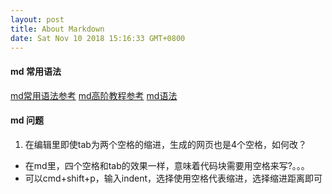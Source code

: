 ```yaml
---
layout: post
title: About Markdown
date: Sat Nov 10 2018 15:16:33 GMT+0800
---
```



#### md 常用语法
[md常用语法参考](https://www.jianshu.com/p/45faddb1526d)
[md高阶教程参考](http://www.iamxiarui.com/?p=1096#5)
[md语法](https://coding.net/help/doc/project/markdown.html#i-9)


#### md 问题
1. 在编辑里即使tab为两个空格的缩进，生成的网页也是4个空格，如何改？
  - 在md里，四个空格和tab的效果一样，意味着代码块需要用空格来写?。。。
  - 可以cmd+shift+p，输入indent，选择使用空格代表缩进，选择缩进距离即可




